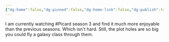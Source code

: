 ```yaml
---
{"dg-home":false,"dg-pinned":false,"dg-home-link":false,"dg-publish":true,"tags":["dgblip"],"disabled rules":["yaml-title","yaml-title-alias","file-name-heading"],"title":"philipp on mastodon @ 2023-03-02","created-date":"2023-03-02T18:03:56","id":109955005607061680,"updated-date":"2025-05-02T08:50:43","dg-path":"blips/109955005607061676.md","permalink":"/blips/109955005607061676/","dgPassFrontmatter":true}
---
```



I am currently watching #Picard season 3 and find it much more enjoyable than the previous seasons. Which isn't hard. Still, the plot holes are so big you could fly a galaxy class through them.



